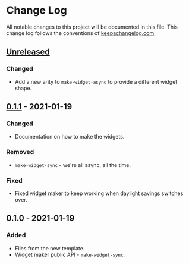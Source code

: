 # Change Log
All notable changes to this project will be documented in this file. This change log follows the conventions of [keepachangelog.com](http://keepachangelog.com/).

## [Unreleased]
### Changed
- Add a new arity to `make-widget-async` to provide a different widget shape.

## [0.1.1] - 2021-01-19
### Changed
- Documentation on how to make the widgets.

### Removed
- `make-widget-sync` - we're all async, all the time.

### Fixed
- Fixed widget maker to keep working when daylight savings switches over.

## 0.1.0 - 2021-01-19
### Added
- Files from the new template.
- Widget maker public API - `make-widget-sync`.

[Unreleased]: https://github.com/your-name/telegram-chat-bot/compare/0.1.1...HEAD
[0.1.1]: https://github.com/your-name/telegram-chat-bot/compare/0.1.0...0.1.1
